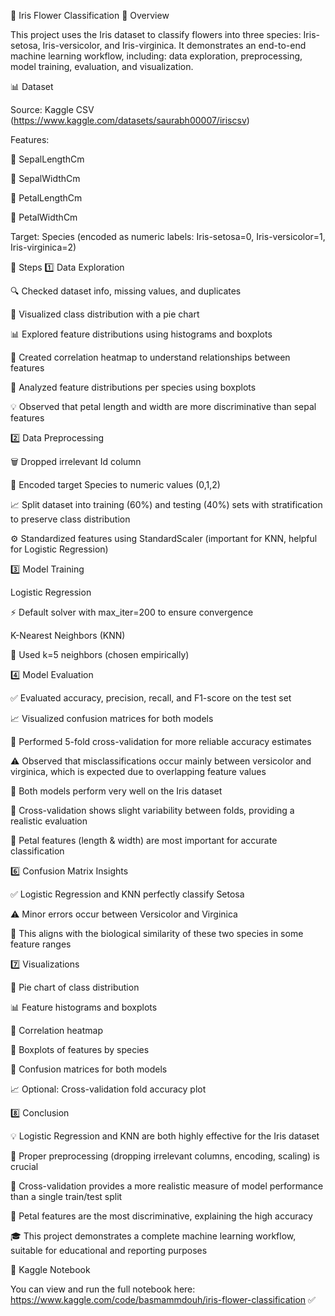 🌸 Iris Flower Classification
📝 Overview

This project uses the Iris dataset to classify flowers into three species:
Iris-setosa, Iris-versicolor, and Iris-virginica.
It demonstrates an end-to-end machine learning workflow, including:
data exploration, preprocessing, model training, evaluation, and visualization.

📊 Dataset

Source: Kaggle CSV (https://www.kaggle.com/datasets/saurabh00007/iriscsv)


Features:

🌿 SepalLengthCm

🌿 SepalWidthCm

🌸 PetalLengthCm

🌸 PetalWidthCm

Target: Species (encoded as numeric labels: Iris-setosa=0, Iris-versicolor=1, Iris-virginica=2)

🚀 Steps
1️⃣ Data Exploration

🔍 Checked dataset info, missing values, and duplicates

🥧 Visualized class distribution with a pie chart

📊 Explored feature distributions using histograms and boxplots

🔗 Created correlation heatmap to understand relationships between features

🌺 Analyzed feature distributions per species using boxplots

💡 Observed that petal length and width are more discriminative than sepal features

2️⃣ Data Preprocessing

🗑️ Dropped irrelevant Id column

🔢 Encoded target Species to numeric values (0,1,2)

📈 Split dataset into training (60%) and testing (40%) sets with stratification to preserve class distribution

⚙️ Standardized features using StandardScaler (important for KNN, helpful for Logistic Regression)

3️⃣ Model Training

Logistic Regression

⚡ Default solver with max_iter=200 to ensure convergence

K-Nearest Neighbors (KNN)

🔹 Used k=5 neighbors (chosen empirically)

4️⃣ Model Evaluation

✅ Evaluated accuracy, precision, recall, and F1-score on the test set

📈 Visualized confusion matrices for both models

🔄 Performed 5-fold cross-validation for more reliable accuracy estimates

⚠️ Observed that misclassifications occur mainly between versicolor and virginica, which is expected due to overlapping feature values

🌟 Both models perform very well on the Iris dataset

🔄 Cross-validation shows slight variability between folds, providing a realistic evaluation

🌸 Petal features (length & width) are most important for accurate classification

6️⃣ Confusion Matrix Insights

✅ Logistic Regression and KNN perfectly classify Setosa

⚠️ Minor errors occur between Versicolor and Virginica

🔬 This aligns with the biological similarity of these two species in some feature ranges

7️⃣ Visualizations

🥧 Pie chart of class distribution

📊 Feature histograms and boxplots

🔗 Correlation heatmap

🌺 Boxplots of features by species

🧮 Confusion matrices for both models

📈 Optional: Cross-validation fold accuracy plot

8️⃣ Conclusion

💡 Logistic Regression and KNN are both highly effective for the Iris dataset

🧹 Proper preprocessing (dropping irrelevant columns, encoding, scaling) is crucial

🔄 Cross-validation provides a more realistic measure of model performance than a single train/test split

🌸 Petal features are the most discriminative, explaining the high accuracy

🎓 This project demonstrates a complete machine learning workflow, suitable for educational and reporting purposes

📎 Kaggle Notebook

You can view and run the full notebook here: https://www.kaggle.com/code/basmammdouh/iris-flower-classification ✅
